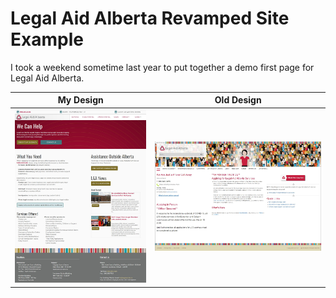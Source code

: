 # Legal Aid Alberta Revamped Site Example

I took a weekend sometime last year to put together a demo first page for Legal Aid Alberta. 

| My Design | Old Design |
| --------- | ---------- |
| ![My Design][myDesign] | ![Old LAA Screenshot][oldLAA] |

[myDesign]: https://github.com/nobledm/laa-sample/blob/master/img/laa-new.JPG?raw=true "My LAA Design"
[oldLAA]: https://github.com/nobledm/laa-sample/blob/master/img/laa-current.JPG?raw=true "Old LAA Website Design"
